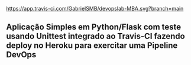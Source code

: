https://app.travis-ci.com/GabrielSMB/devopslab-MBA.svg?branch=main

## Aplicação Simples em Python/Flask com teste usando Unittest integrado ao Travis-CI fazendo deploy no Heroku para exercitar uma Pipeline DevOps